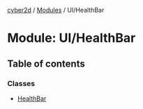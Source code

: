 [cyber2d](../README.md) / [Modules](../modules.md) / UI/HealthBar

# Module: UI/HealthBar

## Table of contents

### Classes

- [HealthBar](../classes/UI_HealthBar.HealthBar.md)
